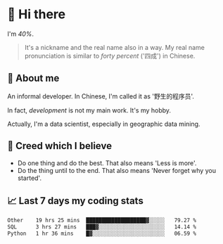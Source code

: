 # 👋 Hi there

I'm *40%*.

> It's a nickname and the real name also in a way.
> My real name pronunciation is similar to *forty percent* ('四成') in Chinese.

## :speech_balloon: About me

An informal developer. In Chinese, I'm called it as '野生的程序员'.

In fact, _development_ is not my main work. It's my hobby.

Actually, I'm a data scientist, especially in geographic data mining.

## :see_no_evil: Creed which I believe

- Do one thing and do the best. That also means 'Less is more'.
- Do the thing until to the end. That also means 'Never forget why you started'.

## :chart_with_upwards_trend: Last 7 days my coding stats

<!--START_SECTION:waka-->

```txt
Other    19 hrs 25 mins  ███████████████████▓░░░░░   79.27 %
SQL      3 hrs 27 mins   ███▓░░░░░░░░░░░░░░░░░░░░░   14.14 %
Python   1 hr 36 mins    █▓░░░░░░░░░░░░░░░░░░░░░░░   06.59 %
```

<!--END_SECTION:waka-->
